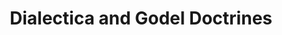 ---
title: "Dialectica and Godel Doctrines"
year: 2023
venue: "II Encontro Brasileiro de Categorias, 20-24 março, 2023, Sao Paulo, BR, https://encontrocategorico.mat.br."
slides: includes/talks/EBCT2023.pdf
---